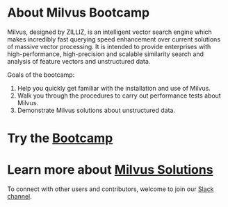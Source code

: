 # About Milvus Bootcamp
Milvus, designed by ZILLIZ, is an intelligent vector search engine which makes incredibly fast querying speed enhancement over current solutions of massive vector processing. It is intended to provide enterprises with high-performance, high-precision and scalable similarity search and analysis of feature vectors and unstructured data. 

Goals of the bootcamp:

1. Help you quickly get familiar with the installation and use of Milvus.
2. Walk you through the procedures to carry out performance tests about Milvus.
3. Demonstrate Milvus solutions about unstructured data.




# Try the [**Bootcamp**](docs/README.md)

# Learn more about [Milvus Solutions](solutions/README.md)

To connect with other users and contributors, welcome to join our [Slack channel](https://join.slack.com/t/milvusio/shared_invite/enQtNzY1OTQ0NDI3NjMzLWNmYmM1NmNjOTQ5MGI5NDhhYmRhMGU5M2NhNzhhMDMzY2MzNDdlYjM5ODQ5MmE3ODFlYzU3YjJkNmVlNDQ2ZTk).

